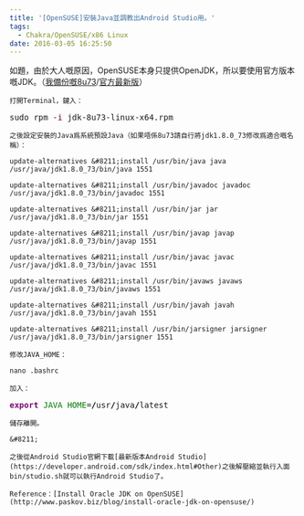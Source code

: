 ```yaml
---
title: '[OpenSUSE]安裝Java並調教出Android Studio用。'
tags:
  - Chakra/OpenSUSE/x86 Linux
date: 2016-03-05 16:25:50
---
```


如題，由於大人嘅原因，OpenSUSE本身只提供OpenJDK，所以要使用官方版本嘅JDK。（[我備份嘅8u73](https://mega.nz/#!7N1TDD6Z!2KZ0zXBh7caSYtso_VnyUzx1uhMbW0cYDT7QGqpt_-w)/[官方最新版](http://www.oracle.com/technetwork/java/javase/downloads/jdk8-downloads-2133151.html)）

	打開Terminal，鍵入：

<pre class="bash" style="font-family:monospace;">
sudo rpm <span style="color: #660033;">-i</span> jdk-8u73-linux-x64.rpm</pre>

	之後設定安裝的Java爲系統預設Java（如果唔係8u73請自行將jdk1.8.0_73修改爲適合嘅名稱）：

	update-alternatives &#8211;install /usr/bin/java java /usr/java/jdk1.8.0_73/bin/java 1551

	update-alternatives &#8211;install /usr/bin/javadoc javadoc /usr/java/jdk1.8.0_73/bin/javadoc 1551

	update-alternatives &#8211;install /usr/bin/jar jar /usr/java/jdk1.8.0_73/bin/jar 1551

	update-alternatives &#8211;install /usr/bin/javap javap /usr/java/jdk1.8.0_73/bin/javap 1551

	update-alternatives &#8211;install /usr/bin/javac javac /usr/java/jdk1.8.0_73/bin/javac 1551

	update-alternatives &#8211;install /usr/bin/javaws javaws /usr/java/jdk1.8.0_73/bin/javaws 1551

	update-alternatives &#8211;install /usr/bin/javah javah /usr/java/jdk1.8.0_73/bin/javah 1551

	update-alternatives &#8211;install /usr/bin/jarsigner jarsigner /usr/java/jdk1.8.0_73/bin/jarsigner 1551

	修改JAVA_HOME：

	nano .bashrc

	加入：

<pre class="bash" style="font-family:monospace;">
<span style="color: #7a0874; font-weight: bold;">export</span> <span style="color: #007800;">JAVA_HOME</span>=<span style="color: #000000; font-weight: bold;">/</span>usr<span style="color: #000000; font-weight: bold;">/</span>java<span style="color: #000000; font-weight: bold;">/</span>latest</pre>

	儲存離開。

	&#8211;

	之後從Android Studio官網下載[最新版本Android Studio](https://developer.android.com/sdk/index.html#Other)之後解壓縮並執行入面bin/studio.sh就可以執行Android Studio了。

	Reference：[Install Oracle JDK on OpenSUSE](http://www.paskov.biz/blog/install-oracle-jdk-on-opensuse/)